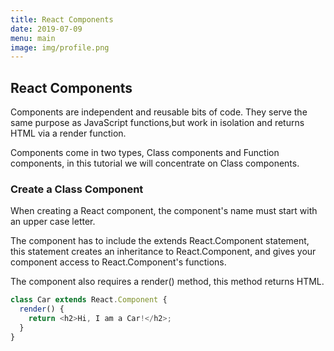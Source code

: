 ```yaml
---
title: React Components
date: 2019-07-09
menu: main
image: img/profile.png
---
```

## React Components
Components are independent and reusable bits of code. They serve the same purpose as JavaScript functions,but work in isolation and returns HTML via a render function.

Components come in two types, Class components and Function components, in this tutorial we will concentrate on Class components.

### Create a Class Component
When creating a React component, the component's name must start with an upper case letter.

The component has to include the extends React.Component statement, this statement creates an inheritance to React.Component, and gives your component access to React.Component's functions.

The component also requires a render() method, this method returns HTML.
```js
class Car extends React.Component {
  render() {
    return <h2>Hi, I am a Car!</h2>;
  }
}
```